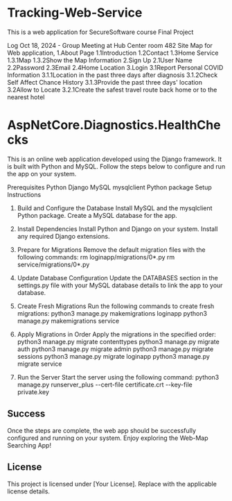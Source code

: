 # Tracking-Web-Service
This is a web application for SecureSoftware course Final Project

Log Oct 18, 2024 - Group Meeting at Hub Center room 482
Site Map for Web application,
1.About Page
1.1Introduction
1.2Contact
1.3Home Service
1.3.1Map
1.3.2Show the Map Information
2.Sign Up
2.1User Name
2.2Password
2.3Email
2.4Home Location
3.Login
3.1Report Personal COVID Information
3.1.1Location in the past three days after diagnosis
3.1.2Check Self Affect Chance History
3.1.3Provide the past three days' location
3.2Allow to Locate
3.2.1Create the safest travel route back home or to the nearest hotel




# AspNetCore.Diagnostics.HealthChecks

This is an online web application developed using the Django framework. It is built with Python and MySQL. Follow the steps below to configure and run the app on your system.

Prerequisites
Python
Django
MySQL
mysqlclient Python package
Setup Instructions
1. Build and Configure the Database
Install MySQL and the mysqlclient Python package.
Create a MySQL database for the app.
2. Install Dependencies
Install Python and Django on your system.
Install any required Django extensions.
3. Prepare for Migrations
Remove the default migration files with the following commands:
rm loginapp/migrations/0*.py
rm service/migrations/0*.py

4. Update Database Configuration
Update the DATABASES section in the settings.py file with your MySQL database details to link the app to your database.

5. Create Fresh Migrations
Run the following commands to create fresh migrations:
python3 manage.py makemigrations loginapp
python3 manage.py makemigrations service

6. Apply Migrations in Order
Apply the migrations in the specified order:
python3 manage.py migrate contenttypes
python3 manage.py migrate auth
python3 manage.py migrate admin
python3 manage.py migrate sessions
python3 manage.py migrate loginapp
python3 manage.py migrate service

7. Run the Server
Start the server using the following command:
python3 manage.py runserver_plus --cert-file certificate.crt --key-file private.key

## Success
Once the steps are complete, the web app should be successfully configured and running on your system. Enjoy exploring the Web-Map Searching App!

## License
This project is licensed under [Your License]. Replace with the applicable license details.
